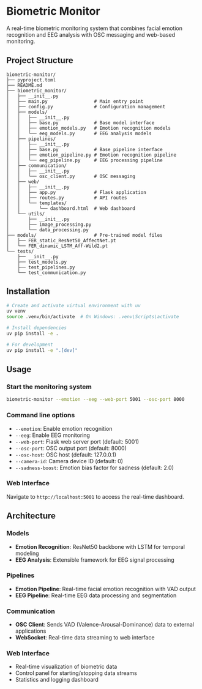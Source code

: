 # Biometric Monitor

A real-time biometric monitoring system that combines facial emotion recognition and EEG analysis with OSC messaging and web-based monitoring.

## Project Structure

```
biometric-monitor/
├── pyproject.toml
├── README.md
├── biometric_monitor/
│   ├── __init__.py
│   ├── main.py                 # Main entry point
│   ├── config.py               # Configuration management
│   ├── models/
│   │   ├── __init__.py
│   │   ├── base.py             # Base model interface
│   │   ├── emotion_models.py   # Emotion recognition models
│   │   └── eeg_models.py       # EEG analysis models
│   ├── pipelines/
│   │   ├── __init__.py
│   │   ├── base.py             # Base pipeline interface
│   │   ├── emotion_pipeline.py # Emotion recognition pipeline
│   │   └── eeg_pipeline.py     # EEG processing pipeline
│   ├── communication/
│   │   ├── __init__.py
│   │   └── osc_client.py       # OSC messaging
│   ├── web/
│   │   ├── __init__.py
│   │   ├── app.py              # Flask application
│   │   ├── routes.py           # API routes
│   │   └── templates/
│   │       └── dashboard.html  # Web dashboard
│   └── utils/
│       ├── __init__.py
│       ├── image_processing.py
│       └── data_processing.py
├── models/                     # Pre-trained model files
│   ├── FER_static_ResNet50_AffectNet.pt
│   └── FER_dinamic_LSTM_Aff-Wild2.pt
└── tests/
    ├── __init__.py
    ├── test_models.py
    ├── test_pipelines.py
    └── test_communication.py
```

## Installation

```bash
# Create and activate virtual environment with uv
uv venv
source .venv/bin/activate  # On Windows: .venv\Scripts\activate

# Install dependencies
uv pip install -e .

# For development
uv pip install -e ".[dev]"
```

## Usage

### Start the monitoring system

```bash
biometric-monitor --emotion --eeg --web-port 5001 --osc-port 8000
```

### Command line options

- `--emotion`: Enable emotion recognition
- `--eeg`: Enable EEG monitoring
- `--web-port`: Flask web server port (default: 5001)
- `--osc-port`: OSC output port (default: 8000)
- `--osc-host`: OSC host (default: 127.0.0.1)
- `--camera-id`: Camera device ID (default: 0)
- `--sadness-boost`: Emotion bias factor for sadness (default: 2.0)

### Web Interface

Navigate to `http://localhost:5001` to access the real-time dashboard.

## Architecture

### Models

- **Emotion Recognition**: ResNet50 backbone with LSTM for temporal modeling
- **EEG Analysis**: Extensible framework for EEG signal processing

### Pipelines

- **Emotion Pipeline**: Real-time facial emotion recognition with VAD output
- **EEG Pipeline**: Real-time EEG data processing and segmentation

### Communication

- **OSC Client**: Sends VAD (Valence-Arousal-Dominance) data to external applications
- **WebSocket**: Real-time data streaming to web interface

### Web Interface

- Real-time visualization of biometric data
- Control panel for starting/stopping data streams
- Statistics and logging dashboard
